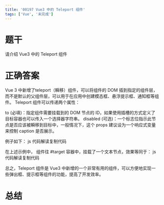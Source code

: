 ```yaml
---
title: '00197 Vue3 中的 Teleport 组件'
tags: ['Vue', '未完成']
---
```


# 题干

请介绍 Vue3 中的 Teleport 组件

# 正确答案

Vue 3 中新增了teleport（瞬移）组件，可以将组件的 DOM 插到指定的组件层，而不是默认的父组件层，可以用于在应用中创建模态框、悬浮提示框、通知框等组件。
Teleport 组件可以传递两个属性：

to (必填)：指定组件需要挂载到的 DOM 节点的 ID，如果使用插槽的方式定义了目标容器也可以传入一个选择器字符串。
disabled (可选)：一个标志位指示此节点是否应该被瞬移到目标中，一般情况下，这个 props 建议设为一个响应式变量来控制 caption 是否展示。

例子如下：
js 代码解读复制代码<template>
  <teleport to="#target">
    <div>这里是瞬移到target容器中的组件</div>
  </teleport>
  <div id="target"></div>
</template>


在上述示例中，<teleport> 组件往 #target 容器中，挂载了一个文本节点，效果等同于：
js 代码解读复制代码<template>
  <div id="target">
    <div>这里是瞬移到target容器中的组件</div>
  </div>
</template>


总之，Teleport 组件是 Vue3 中新增的一个非常有用的组件，可以方便地实现一些弹出框、提示框等组件的功能，提高了开发效率。


# 总结



<script>
  function func() {

  }
  
</script>